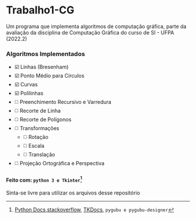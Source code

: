 # Trabalho1-CG
Um programa que implementa algoritmos de computação gráfica, parte da avaliação da disciplina de Computação Gráfica do curso de SI - UFPA (2022.2)

### Algoritmos Implementados
- :ballot_box_with_check: Linhas (Bresenham) 
- :ballot_box_with_check: Ponto Médio para Círculos
- :ballot_box_with_check: Curvas
- :ballot_box_with_check: Polilinhas
- :white_medium_square: Preenchimento Recursivo e Varredura
- :white_medium_square: Recorte de Linha
- :white_medium_square: Recorte de Polígonos
- :white_medium_square: Transformações
    - :white_medium_square: Rotação
    - :white_medium_square: Escala
    - :white_medium_square: Translação
- :white_medium_square: Projeção Ortográfica e Perspectiva

#### Feito com: ```python 3 e Tkinter```[^1]
Sinta-se livre para utilizar os arquivos desse repositório

[^1]: [Python Docs](https://docs.python.org/3/),[stackoverflow](https://stackoverflow.com/), [TKDocs](https://tkdocs.com/index.html), `pygubu e pygubu-designer`